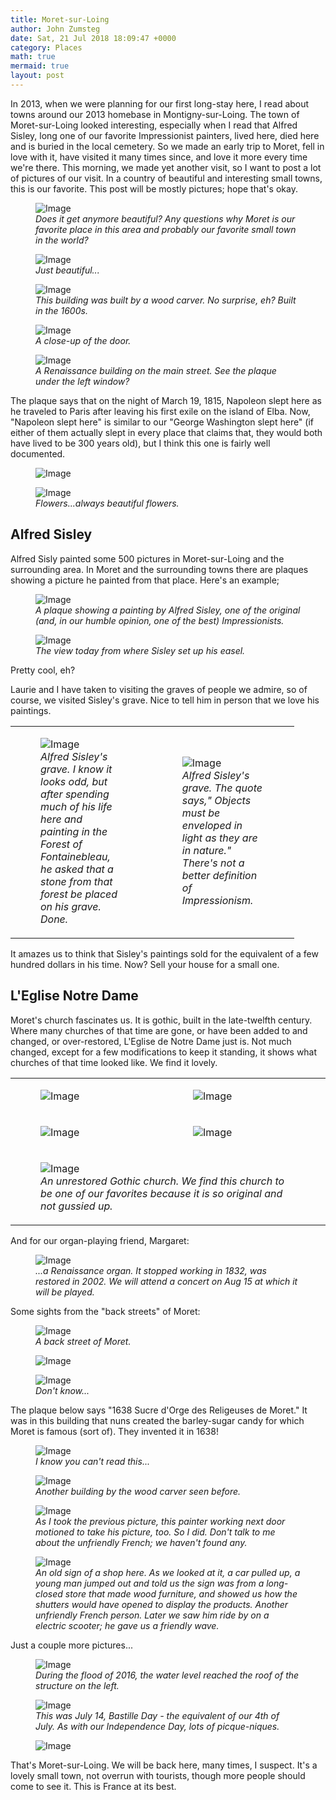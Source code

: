 ```yaml
---
title: Moret-sur-Loing
author: John Zumsteg
date: Sat, 21 Jul 2018 18:09:47 +0000
category: Places
math: true
mermaid: true
layout: post
---
```

In 2013, when we were planning for our first long-stay here, I read about towns around our 2013 homebase in Montigny-sur-Loing. The town of Moret-sur-Loing looked interesting, especially when I read that Alfred Sisley, long one of our favorite Impressionist painters, lived here, died here and is buried in the local cemetery. So we made an early trip to Moret, fell in love with it, have visited it many times since, and love it more every time we're there. This morning, we made yet another visit, so I want to post a lot of pictures of our visit. In a country of beautiful and interesting small towns, this is our favorite. This post will be mostly pictures; hope that's okay.

<figure class = "landscape">
	<img class = "landscape" src="{{"/assets/images/2018/07/DSC05396.jpg" | prepend: site.baseurl  }}" alt="Image" />
	<figcaption><em>Does it get anymore beautiful? Any questions why Moret is our favorite place in this area and probably our favorite small town in the world?</em></figcaption>
</figure>



<figure class = "landscape">
	<img class = "landscape" src="{{"/assets/images/2018/07/DSC05580.jpg" | prepend: site.baseurl  }}" alt="Image" />
	<figcaption><em>Just beautiful...</em></figcaption>
</figure>



<figure class = "landscape">
	<img class = "landscape" src="{{"/assets/images/2018/07/DSC05494.jpg" | prepend: site.baseurl  }}" alt="Image" />
	<figcaption><em>This building was built by a wood carver. No surprise, eh? Built in the 1600s.</em></figcaption>
</figure>



<figure class = "portrait">
	<img src="{{"/assets/images/2018/07/DSC05493.jpg" | prepend: site.baseurl  }}" alt="Image" />
	<figcaption><em>A close-up of the door.</em></figcaption>
</figure>



<figure class = "portrait">
	<img class = "portrait" src="{{"/assets/images/2018/07/DSC05498.jpg" | prepend: site.baseurl  }}" alt="Image" />
	<figcaption><em>A Renaissance building on the main street. See the plaque under the left window?</em></figcaption>
</figure>



The plaque says that on the night of March 19, 1815, Napoleon slept here as he traveled to Paris after leaving his first exile on the island of Elba. Now, "Napoleon slept here" is similar to our "George Washington slept here" (if either of them actually slept in every place that claims that, they would both have lived to be 300 years old), but I think this one is fairly well documented.

<figure class = "landscape">
	<img class = "landscape" src="{{"/assets/images/2018/07/DSC05392.jpg" | prepend: site.baseurl  }}" alt="Image" />
	<figcaption></figcaption>
</figure>



<figure class = "landscape">
	<img class = "landscape" src="{{"/assets/images/2018/07/DSC05497-1.jpg" | prepend: site.baseurl  }}" alt="Image" />
	<figcaption><em>Flowers...always beautiful flowers.</em></figcaption>
</figure>


<h2>Alfred Sisley</h2>
Alfred Sisly painted some 500 pictures in Moret-sur-Loing and the surrounding area. In Moret and the surrounding towns there are plaques showing a picture he painted from that place. Here's an example;

<figure class = "landscape">
	<img class = "landscape" src="{{"/assets/images/2018/07/DSC05409.jpg" | prepend: site.baseurl  }}" alt="Image" />
	<figcaption><em>A plaque showing a painting by Alfred Sisley, one of the original (and, in our humble opinion, one of the best) Impressionists.</em></figcaption>
</figure>



<figure class = "landscape">
	<img class = "landscape" src="{{"/assets/images/2018/07/DSC05410.jpg" | prepend: site.baseurl  }}" alt="Image" />
	<figcaption><em>The view today from where Sisley set up his easel.</em></figcaption>
</figure>



Pretty cool, eh?

Laurie and I have taken to visiting the graves of people we admire, so of course, we visited Sisley's grave. Nice to tell him in person that we love his paintings.  

<table style="width:90%">
<tbody>
<tr>
	<td class = "table-two-column" style="width:50%">
		<figure>
			<img src="{{"/assets/images/2018/07/DSC05605.jpg" | prepend: site.baseurl  }}" alt="Image" />
			<figcaption><em>Alfred Sisley's grave. I know it looks odd, but after spending much of his life here and painting in the Forest of Fontainebleau, he asked that a stone from that forest be placed on his grave. Done.</em></figcaption>
		</figure>
	</td>
	<td class = "table-two-column" style="width:50%">
		<figure>
			<img src="{{"/assets/images/2018/07/DSC05603.jpg" | prepend: site.baseurl  }}" alt="Image" />
			<figcaption><em>Alfred Sisley's grave. The quote says," Objects must be enveloped in light as they are in nature." There's not a better definition of Impressionism.</em></figcaption>
		</figure>
	</td>
</tr>
</tbody>
</table>
It amazes us to think that Sisley's paintings sold for the equivalent of a few hundred dollars in his time. Now? Sell your house for a small one.
<h2>L'Eglise Notre Dame</h2>
Moret's church fascinates us. It is gothic, built in the late-twelfth century. Where many churches of that time are gone, or have been added to and changed, or over-restored, L'Eglise de Notre Dame just is. Not much changed, except for a few modifications to keep it standing, it shows what churches of that time looked like. We find it lovely.
<table style="width:100%">
<tbody>
<tr>
	<td class = "table-two-column" style="width:50%">
		<figure class = "portrait">
			<img src="{{"/assets/images/2018/07/DSC05575.jpg" | prepend: site.baseurl  }}" alt="Image" />
			<figcaption></figcaption>
		</figure>
	</td>
	<td class = "table-two-column" style="width:50%">  
		<figure class = "portrait">
			<img src="{{"/assets/images/2018/07/DSC05557.jpg" | prepend: site.baseurl  }}" alt="Image" />
			<figcaption></figcaption>
		</figure>
	</td>
</tr>

<tr>
	<td class = "table-two-column" style="width:50%">
		<figure class = "portrait" >
			<img src="{{"/assets/images/2018/07/DSC05555.jpg" | prepend: site.baseurl  }}" alt="Image" />
			<figcaption></figcaption>
		</figure>
	</td>
	<td class = "table-two-column" style="width:50%">
		<figure class = "portrait">
			<img src="{{"/assets/images/2018/07/DSC05550.jpg" | prepend: site.baseurl  }}" alt="Image" />
			<figcaption></figcaption>
		</figure>
	</td>
</tr>

<tr>
	<td colspan="2">
	<figure class = "landscape">
		<img class = "landscape" src="{{"/assets/images/2018/07/DSC05538.jpg" | prepend: site.baseurl  }}" alt="Image" />
		<figcaption><em>An unrestored Gothic church. We find this church to be one of our favorites because it is so original and not gussied up.</em></figcaption>
	</figure>
	</td>
	<td></td>
</tr>

</tbody>
</table>
And for our organ-playing friend, Margaret:

<figure class = "landscape">
	<img class = "landscape" src="{{"/assets/images/2018/07/DSC05517.jpg" | prepend: site.baseurl  }}" alt="Image" />
	<figcaption><em>...a Renaissance organ. It stopped working in 1832, was restored in 2002. We will attend a concert on Aug 15 at which it will be played.</em></figcaption>
</figure>

Some sights from the "back streets" of Moret:

<figure class = "landscape">
	<img class = "landscape" src="{{"/assets/images/2018/07/DSC05567.jpg" | prepend: site.baseurl  }}" alt="Image" />
	<figcaption><em>A back street of Moret.</em></figcaption>
</figure>

<figure class = "landscape">
	<img class = "landscape" src="{{"/assets/images/2018/07/DSC05568.jpg" | prepend: site.baseurl  }}" alt="Image" />
	<figcaption></figcaption>
</figure>

<figure class = "landscape">
	<img class = "landscape" src="{{"/assets/images/2018/07/DSC05569.jpg" | prepend: site.baseurl  }}" alt="Image" />
	<figcaption><em>Don't know...</em></figcaption>
</figure>

The plaque below says "1638 Sucre d'Orge des Religeuses de Moret." It was in this building that nuns created the barley-sugar candy for which Moret is famous (sort of). They invented it in 1638!

<figure>
	<img class = "portrait" src="{{"/assets/images/2018/07/DSC05559.jpg" | prepend: site.baseurl  }}" alt="Image" />
	<figcaption class="center"><em>I know you can't read this...</em></figcaption>
</figure>



<figure class = "landscape">
	<img class = "landscape" src="{{"/assets/images/2018/07/DSC05561.jpg" | prepend: site.baseurl  }}" alt="Image" />
	<figcaption><em>Another building by the wood carver seen before.</em></figcaption>
</figure>



<figure class = "landscape">
	<img class = "landscape" src="{{"/assets/images/2018/07/DSC05563.jpg" | prepend: site.baseurl  }}" alt="Image" />
	<figcaption><em>As I took the previous picture, this painter working next door motioned to take his picture, too. So I did. Don't talk to me about the unfriendly French; we haven't found any.</em></figcaption>
</figure>

<figure class = "landscape">
	<img class = "landscape" src="{{"/assets/images/2018/07/DSC05578.jpg" | prepend: site.baseurl  }}" alt="Image" />
	<figcaption><em>An old sign of a shop here. As we looked at it, a car pulled up, a young man jumped out and told us the sign was from a long-closed store that made wood furniture, and showed us how the shutters would have opened to display the products. Another unfriendly French person. Later we saw him ride by on a electric scooter; he gave us a friendly wave.</em></figcaption>
</figure>



Just a couple more pictures...

<figure class = "landscape">
	<img class = "landscape" src="{{"/assets/images/2018/07/DSC05405.jpg" | prepend: site.baseurl  }}" alt="Image" />
	<figcaption><em>During the flood of 2016, the water level reached the roof of the structure on the left.</em></figcaption>
</figure>



<figure class = "landscape">
	<img class = "landscape" src="{{"/assets/images/2018/07/DSC05407.jpg" | prepend: site.baseurl  }}" alt="Image" />
	<figcaption><em>This was July 14, Bastille Day - the equivalent of our 4th of July. As with our Independence Day, lots of picque-niques.</em></figcaption>
</figure>



<figure class = "landscape">
	<img class = "landscape" src="{{"/assets/images/2018/07/DSC05587.jpg" | prepend: site.baseurl  }}" alt="Image" />
	<figcaption></figcaption>
</figure>

That's Moret-sur-Loing. We will be back here, many times, I suspect. It's a lovely small town, not overrun with tourists, though more people should come to see it. This is France at its best.
